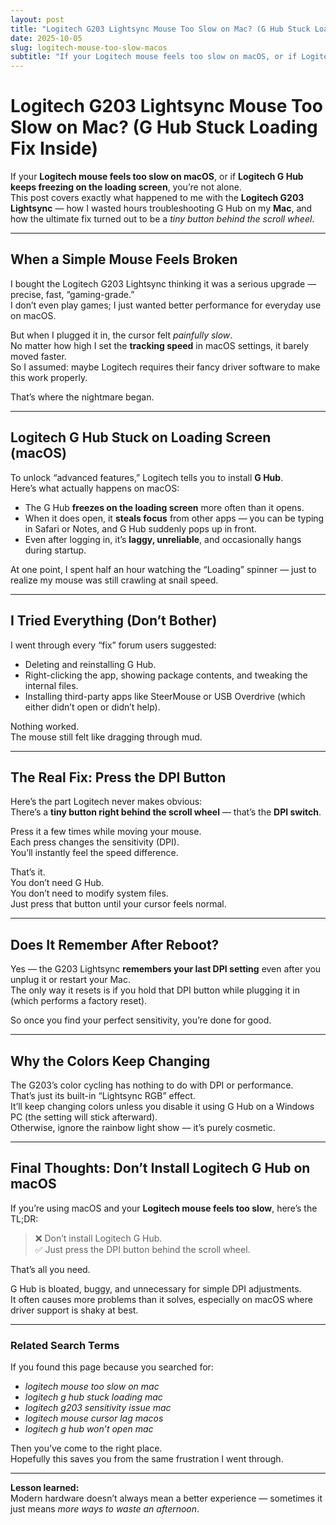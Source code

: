 ```yaml
---
layout: post
title: "Logitech G203 Lightsync Mouse Too Slow on Mac? (G Hub Stuck Loading Fix Inside)"
date: 2025-10-05
slug: logitech-mouse-too-slow-macos
subtitle: "If your Logitech mouse feels too slow on macOS, or if Logitech G Hub keeps freezing on the loading screen, you’re not alone"
---
```


# Logitech G203 Lightsync Mouse Too Slow on Mac? (G Hub Stuck Loading Fix Inside)

If your **Logitech mouse feels too slow on macOS**, or if **Logitech G Hub keeps freezing on the loading screen**, you’re not alone.  
This post covers exactly what happened to me with the **Logitech G203 Lightsync** — how I wasted hours troubleshooting G Hub on my **Mac**, and how the ultimate fix turned out to be a *tiny button behind the scroll wheel*.

---

## When a Simple Mouse Feels Broken

I bought the Logitech G203 Lightsync thinking it was a serious upgrade — precise, fast, “gaming-grade.”  
I don’t even play games; I just wanted better performance for everyday use on macOS.

But when I plugged it in, the cursor felt *painfully slow*.  
No matter how high I set the **tracking speed** in macOS settings, it barely moved faster.  
So I assumed: maybe Logitech requires their fancy driver software to make this work properly.

That’s where the nightmare began.

---

## Logitech G Hub Stuck on Loading Screen (macOS)

To unlock “advanced features,” Logitech tells you to install **G Hub**.  
Here’s what actually happens on macOS:

- The G Hub **freezes on the loading screen** more often than it opens.  
- When it does open, it **steals focus** from other apps — you can be typing in Safari or Notes, and G Hub suddenly pops up in front.  
- Even after logging in, it’s **laggy, unreliable**, and occasionally hangs during startup.

At one point, I spent half an hour watching the “Loading” spinner — just to realize my mouse was still crawling at snail speed.

---

## I Tried Everything (Don’t Bother)

I went through every “fix” forum users suggested:

- Deleting and reinstalling G Hub.  
- Right-clicking the app, showing package contents, and tweaking the internal files.  
- Installing third-party apps like SteerMouse or USB Overdrive (which either didn’t open or didn’t help).  

Nothing worked.  
The mouse still felt like dragging through mud.

---

## The Real Fix: Press the DPI Button

Here’s the part Logitech never makes obvious:  
There’s a **tiny button right behind the scroll wheel** — that’s the **DPI switch**.

Press it a few times while moving your mouse.  
Each press changes the sensitivity (DPI).  
You’ll instantly feel the speed difference.

That’s it.  
You don’t need G Hub.  
You don’t need to modify system files.  
Just press that button until your cursor feels normal.

---

## Does It Remember After Reboot?

Yes — the G203 Lightsync **remembers your last DPI setting** even after you unplug it or restart your Mac.  
The only way it resets is if you hold that DPI button while plugging it in (which performs a factory reset).

So once you find your perfect sensitivity, you’re done for good.

---

## Why the Colors Keep Changing

The G203’s color cycling has nothing to do with DPI or performance.  
That’s just its built-in “Lightsync RGB” effect.  
It’ll keep changing colors unless you disable it using G Hub on a Windows PC (the setting will stick afterward).  
Otherwise, ignore the rainbow light show — it’s purely cosmetic.

---

## Final Thoughts: Don’t Install Logitech G Hub on macOS

If you’re using macOS and your **Logitech mouse feels too slow**, here’s the TL;DR:

> ❌ Don’t install Logitech G Hub.  
> ✅ Just press the DPI button behind the scroll wheel.

That’s all you need.  

G Hub is bloated, buggy, and unnecessary for simple DPI adjustments.  
It often causes more problems than it solves, especially on macOS where driver support is shaky at best.

---

### Related Search Terms
If you found this page because you searched for:
- *logitech mouse too slow on mac*  
- *logitech g hub stuck loading mac*  
- *logitech g203 sensitivity issue mac*  
- *logitech mouse cursor lag macos*  
- *logitech g hub won’t open mac*  

Then you’ve come to the right place.  
Hopefully this saves you from the same frustration I went through.

---

**Lesson learned:**  
Modern hardware doesn’t always mean a better experience — sometimes it just means *more ways to waste an afternoon*.
